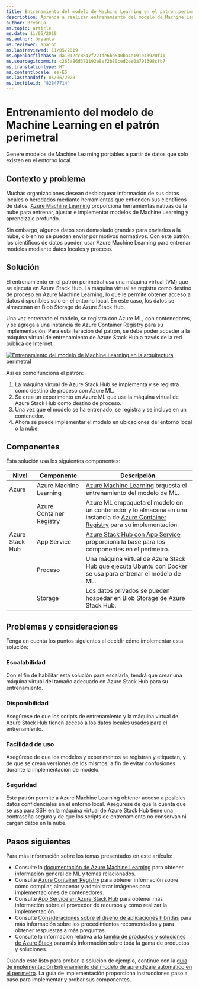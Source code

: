 ```yaml
---
title: Entrenamiento del modelo de Machine Learning en el patrón perimetral
description: Aprenda a realizar entrenamiento del modelo de Machine Learning en el borde con Azure y Azure Stack Hub.
author: BryanLa
ms.topic: article
ms.date: 11/05/2019
ms.author: bryanla
ms.reviewer: anajod
ms.lastreviewed: 11/05/2019
ms.openlocfilehash: da1012cc8847f221de6bb540ba4e191e43920f41
ms.sourcegitcommit: c263a86d371192e8ef2b80ced2ee0a791398cfb7
ms.translationtype: HT
ms.contentlocale: es-ES
ms.lasthandoff: 05/06/2020
ms.locfileid: "82847714"
---
```

# <a name="train-machine-learning-model-at-the-edge-pattern"></a>Entrenamiento del modelo de Machine Learning en el patrón perimetral

Genere modelos de Machine Learning portables a partir de datos que solo existen en el entorno local.

## <a name="context-and-problem"></a>Contexto y problema

Muchas organizaciones desean desbloquear información de sus datos locales o heredados mediante herramientas que entienden sus científicos de datos. [Azure Machine Learning](/azure/machine-learning/) proporciona herramientas nativas de la nube para entrenar, ajustar e implementar modelos de Machine Learning y aprendizaje profundo.  

Sin embargo, algunos datos son demasiado grandes para enviarlos a la nube, o bien no se pueden enviar por motivos normativos. Con este patrón, los científicos de datos pueden usar Azure Machine Learning para entrenar modelos mediante datos locales y proceso.

## <a name="solution"></a>Solución

El entrenamiento en el patrón perimetral usa una máquina virtual (VM) que se ejecuta en Azure Stack Hub. La máquina virtual se registra como destino de proceso en Azure Machine Learning, lo que le permite obtener acceso a datos disponibles solo en el entorno local. En este caso, los datos se almacenan en Blob Storage de Azure Stack Hub.

Una vez entrenado el modelo, se registra con Azure ML, con contenedores, y se agrega a una instancia de Azure Container Registry para su implementación. Para esta iteración del patrón, se debe poder acceder a la máquina virtual de entrenamiento de Azure Stack Hub a través de la red pública de Internet.

[![Entrenamiento del modelo de Machine Learning en la arquitectura perimetral](media/pattern-train-ml-model-at-edge/solution-architecture.png)](media/pattern-train-ml-model-at-edge/solution-architecture.png)

Así es como funciona el patrón:

1. La máquina virtual de Azure Stack Hub se implementa y se registra como destino de proceso con Azure ML.
2. Se crea un experimento en Azure ML que usa la máquina virtual de Azure Stack Hub como destino de proceso.
3. Una vez que el modelo se ha entrenado, se registra y se incluye en un contenedor.
4. Ahora se puede implementar el modelo en ubicaciones del entorno local o la nube.

## <a name="components"></a>Componentes

Esta solución usa los siguientes componentes:

| Nivel | Componente | Descripción |
|----------|-----------|-------------|
| Azure | Azure Machine Learning | [Azure Machine Learning](/azure/machine-learning/) orquesta el entrenamiento del modelo de ML. |
| | Azure Container Registry | Azure ML empaqueta el modelo en un contenedor y lo almacena en una instancia de [Azure Container Registry](/azure/container-registry/) para su implementación.|
| Azure Stack Hub | App Service | [Azure Stack Hub con App Service](/azure-stack/operator/azure-stack-app-service-overview) proporciona la base para los componentes en el perímetro. |
| | Proceso | Una máquina virtual de Azure Stack Hub que ejecuta Ubuntu con Docker se usa para entrenar el modelo de ML. |
| | Storage | Los datos privados se pueden hospedar en Blob Storage de Azure Stack Hub. |

## <a name="issues-and-considerations"></a>Problemas y consideraciones

Tenga en cuenta los puntos siguientes al decidir cómo implementar esta solución:

### <a name="scalability"></a>Escalabilidad

Con el fin de habilitar esta solución para escalarla, tendrá que crear una máquina virtual del tamaño adecuado en Azure Stack Hub para su entrenamiento.

### <a name="availability"></a>Disponibilidad

Asegúrese de que los scripts de entrenamiento y la máquina virtual de Azure Stack Hub tienen acceso a los datos locales usados para el entrenamiento.

### <a name="manageability"></a>Facilidad de uso

Asegúrese de que los modelos y experimentos se registran y etiquetan, y de que se crean versiones de los mismos, a fin de evitar confusiones durante la implementación de modelo.

### <a name="security"></a>Seguridad

Este patrón permite a Azure Machine Learning obtener acceso a posibles datos confidenciales en el entorno local. Asegúrese de que la cuenta que se usa para SSH en la máquina virtual de Azure Stack Hub tiene una contraseña segura y de que los scripts de entrenamiento no conservan ni cargan datos en la nube.

## <a name="next-steps"></a>Pasos siguientes

Para más información sobre los temas presentados en este artículo:

- Consulte la [documentación de Azure Machine Learning](/azure/machine-learning) para obtener información general de ML y temas relacionados.
- Consulte [Azure Container Registry](/azure/container-registry/) para obtener información sobre cómo compilar, almacenar y administrar imágenes para implementaciones de contenedores.
- Consulte [App Service en Azure Stack Hub](/azure-stack/operator/azure-stack-app-service-overview) para obtener más información sobre el proveedor de recursos y cómo realizar la implementación.
- Consulte [Consideraciones sobre el diseño de aplicaciones híbridas](overview-app-design-considerations.md) para más información sobre los procedimientos recomendados y para obtener respuestas a más preguntas.
- Consulte la información relativa a la [familia de productos y soluciones de Azure Stack](/azure-stack) para más información sobre toda la gama de productos y soluciones.

Cuando esté listo para probar la solución de ejemplo, continúe con la [guía de implementación Entrenamiento del modelo de aprendizaje automático en el perímetro](https://aka.ms/edgetrainingdeploy). La guía de implementación proporciona instrucciones paso a paso para implementar y probar sus componentes.

